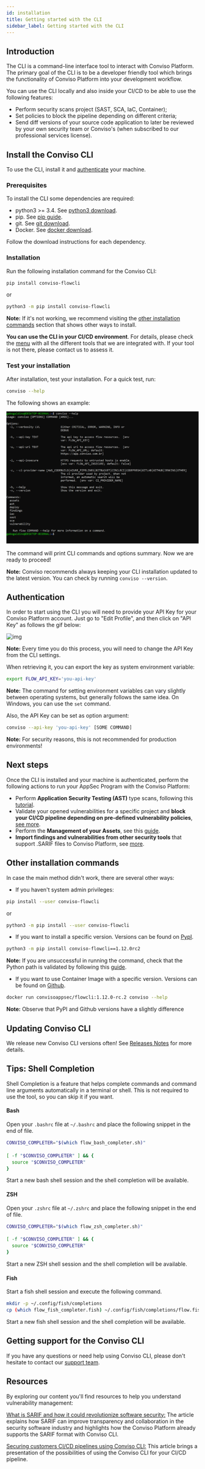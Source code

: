 ```yaml
---
id: installation
title: Getting started with the CLI
sidebar_label: Getting started with the CLI
---
```


## Introduction
The CLI is a command-line interface tool to interact with Conviso Platform. The primary goal of the CLI is to be a developer friendly tool which brings the functionality of Conviso Platform into your development workflow. 

You can use the CLI locally and also inside your CI/CD to be able to use the following features:

- Perform security scans project (SAST, SCA, IaC, Container);
- Set policies to block the pipeline depending on different criteria;
- Send diff versions of your source code application to later be reviewed by your own security team or Conviso's (when subscribed to our professional services license).

## Install the Conviso CLI
To use the CLI,  install it and [authenticate](#authentication) your machine.

### Prerequisites
To install the CLI some dependencies are required:
* python3 >= 3.4. See [python3 download](https://www.python.org/downloads/).
* pip. See [pip guide](https://packaging.python.org/tutorials/installing-packages/#installing-from-pypi).
* git. See [git download](https://git-scm.com/downloads).
* Docker. See [docker download](https://docs.docker.com/engine/install/).

Follow the download instructions for each dependency.

### Installation
Run the following installation command for the Conviso CLI:

```bash
pip install conviso-flowcli
```

or

```bash
python3 -m pip install conviso-flowcli
```

**Note:** If it's not working, we recommend visiting the [other installation commands](#other-installation-commands) section that shows other ways to install.

**You can use the CLI in your CI/CD environment**. For details, please check the [menu](../integrations/integrations_intro.md) with all the different tools that we are integrated with. If your tool is not there, please contact us to assess it.

### Test your installation

After installation, test your installation. For a quick test, run:

```bash
conviso --help
```

The following shows an example:

<div style={{textAlign: 'center'}}>

![img](../../static/img/cli-overview.png)

</div>

The command will print CLI commands and options summary. Now we are ready to proceed!

**Note:** Conviso recommends always keeping your CLI installation updated to the latest version. You can check by running ```conviso --version```.

## Authentication

In order to start using the CLI you will need to provide your API Key for your Conviso Platform account. Just go to "Edit Profile", and then click on "API Key" as follows the gif below:

<div style={{textAlign: 'center'}}>

![img](../../static/img/cli-overview2.gif)

</div>

**Note:** Every time you do this process, you will need to change the API Key from the CLI settings.

When retrieving it, you can export the key as system environment variable:

```bash
export FLOW_API_KEY='you-api-key'
```

**Note:** The command for setting environment variables can vary slightly between operating systems, but generally follows the same idea. On Windows, you can use the ```set``` command.

Also, the API Key can be set as option argument:

```bash
conviso --api-key 'you-api-key' [SOME COMMAND]
```

**Note:** For security reasons, this is not recommended for production environments!


## Next steps

Once the CLI is installed and your machine is authenticated, perform the following actions to run your AppSec Program with the Conviso Platform:

- Perform **Application Security Testing (AST)** type scans, following this [tutorial](../cli/ast.md).
- Validate your opened vulnerabilities for a specific project and **block your CI/CD pipeline depending on pre-defined vulnerability policies**, [see more](../cli/security-gate.md).
- Perform the **Management of your Assets**, see this [guide](../cli/assets.md).
- **Import findings and vulnerabilities from other security tools** that support .SARIF files to Conviso Platform, see [more](../cli/findings.md).


## Other installation commands

In case the main method didn't work, there are several other ways:

- If you haven't system admin privileges:

```bash
pip install --user conviso-flowcli
```

or

```bash
python3 -m pip install --user conviso-flowcli
```

- If you want to install a specific version. Versions can be found on [PypI](https://pypi.org/project/conviso-flowcli/#history).

```bash
python3 -m pip install conviso-flowcli==1.12.0rc2
```

**Note:** If you are unsuccessful in running the command, check that the Python path is validated by following this [guide](https://realpython.com/add-python-to-path/). 


- If you want to use Container Image with a specific version. Versions can be found on [Github](https://github.com/convisoappsec/flowcli/tags).

```bash
docker run convisoappsec/flowcli:1.12.0-rc.2 conviso --help
```

**Note:** Observe that PyPI and Github versions have a slightly difference

## Updating Conviso CLI

We release new Conviso CLI versions often! See [Releases Notes](../releases/intro.md) for more details.


## Tips: Shell Completion

Shell Completion is a feature that helps complete commands and command line arguments automatically in a terminal or shell. This is not required to use the tool, so you can skip it if you want.

#### Bash

Open your ```.bashrc``` file at ```~/.bashrc``` and place the following snippet in the end of file.

```bash
CONVISO_COMPLETER="$(which flow_bash_completer.sh)"

[ -f "$CONVISO_COMPLETER" ] && {
  source "$CONVISO_COMPLETER"
}
```

Start a new bash shell session and the shell completion will be available.

#### ZSH
Open your ```.zshrc``` file at ```~/.zshrc``` and place the following snippet in the end of file.

```bash
CONVISO_COMPLETER="$(which flow_zsh_completer.sh)"

[ -f "$CONVISO_COMPLETER" ] && {
  source "$CONVISO_COMPLETER"
}
```

Start a new ZSH shell session and the shell completion will be available.

#### Fish
Start a fish shell session and execute the following command.

```bash
mkdir -p ~/.config/fish/completions
cp (which flow_fish_completer.fish) ~/.config/fish/completions/flow.fish
```

Start a new fish shell session and the shell completion will be available.

## Getting support for the Conviso CLI
If you have any questions or need help using Conviso CLI, please don't hesitate to contact our [support team](mailto:support@convisoappsec.com).

## Resources
By exploring our content you'll find resources to help you understand vulnerability management:

[What is SARIF and how it could revolutionize software security:](https://bit.ly/3nqqcbK) The article explains how SARIF can improve transparency and collaboration in the security software industry and highlights how the Conviso Platform already supports the SARIF format with Conviso CLI.

[Securing customers CI/CD pipelines using Conviso CLI:](https://bit.ly/3LS1oD7) This article brings a presentation of the possibilities of using the Conviso CLI for your CI/CD pipeline.

